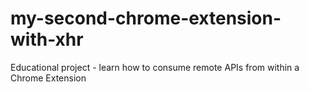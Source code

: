 # my-second-chrome-extension-with-xhr
Educational project - learn how to consume remote APIs from within a Chrome Extension
